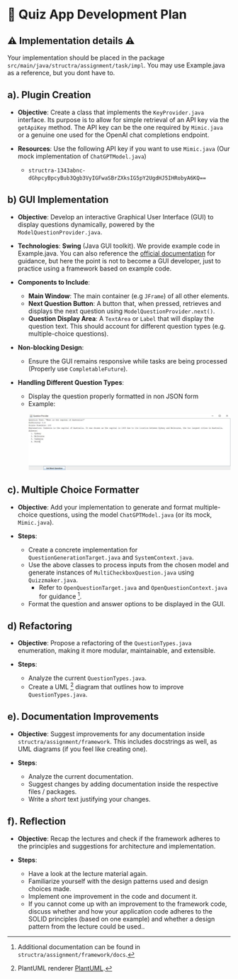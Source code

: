 # 🌟 **Quiz App Development Plan**

## ⚠️ Implementation details ⚠️

Your implementation should be placed in the package `src/main/java/structra/assignment/task/impl`. You may use Example.java
as a reference, but you dont have to.

## a). **Plugin Creation**

- **Objective**: Create a class that implements the `KeyProvider.java` interface. Its purpose is to allow for simple
  retrieval of an API key via the `getApiKey` method. The API key can be the one required by `Mimic.java` or a genuine
  one used for the OpenAI chat completions endpoint.

- **Resources**: Use the following API key if you want to use `Mimic.java` (Our mock implementation of
  `ChatGPTModel.java`)
    - `structra-1343abnc-dGhpcyBpcyBub3Qgb3VyIGFwaSBrZXksIG5pY2UgdHJ5IHRobyA6KQ==`

## b) **GUI Implementation**

- **Objective**: Develop an interactive Graphical User Interface (GUI) to display questions dynamically, powered by the
  `ModelQuestionProvider.java`.

- **Technologies**: **Swing** (Java GUI toolkit). We provide example code in Example.java. You can also reference
  the [official documentation](https://docs.oracle.com/javase/tutorial/uiswing/) for guidance, but here the point is not to become a GUI developer, just to practice using a framework based on example code.

- **Components to Include**:
    - **Main Window**: The main container (e.g `JFrame`) of all other elements.
    - **Next Question Button**: A button that, when pressed, retrieves and displays the next question using
      `ModelQuestionProvider.next()`.
    - **Question Display Area**: A `TextArea` or `Label` that will display the question text. This should account for
      different question types (e.g. multiple-choice questions).

- **Non-blocking Design**:
    - Ensure the GUI remains responsive while tasks are being processed (Properly use `CompletableFuture`).

- **Handling Different Question Types**:
    - Display the question properly formatted in non JSON form
    - Example: <p>
      ![GUI Example](/src/main/resources/GUI_example.png) </p>

## c). **Multiple Choice Formatter**

- **Objective**: Add your implementation to generate and format multiple-choice questions, using the model
  `ChatGPTModel.java` (or its mock, `Mimic.java`).

- **Steps**:
    - Create a concrete implementation for `QuestionGenerationTarget.java` and `SystemContext.java`.
    - Use the above classes to process inputs from the chosen model and generate instances of
      `MultiCheckboxQuestion.java` using `Quizzmaker.java`.
        - Refer to `OpenQuestionTarget.java` and `OpenQuestionContext.java` for guidance [^1].
    - Format the question and answer options to be displayed in the GUI.

## d) **Refactoring**

- **Objective**: Propose a refactoring of the `QuestionTypes.java` enumeration, making it more modular, maintainable, and
  extensible.

- **Steps**:
    - Analyze the current `QuestionTypes.java`.
    - Create a UML [^2] diagram that outlines how to improve `QuestionTypes.java`.

## e). **Documentation Improvements**

- **Objective**: Suggest improvements for any documentation inside `structra/assignment/framework`. This includes
  docstrings as well, as UML diagrams (if you feel like creating one).

- **Steps**:
    - Analyze the current documentation.
    - Suggest changes by adding documentation inside the respective files / packages.
    - Write a *short* text justifying your changes.

## f). **Reflection**

- **Objective**: Recap the lectures and check if the framework adheres to the principles and suggestions for architecture and implementation.

- **Steps**:
    - Have a look at the lecture material again.
    - Familiarize yourself with the design patterns used and design choices made.
    - Implement one improvement in the code and document it.
    - If you cannot come up with an improvement to the framework code, discuss whether and how your application code adheres to the SOLID principles (based on one example) and whether a design pattern from the lecture could be used..

[^1]: Additional documentation can be found in `structra/assignment/framework/docs`.
[^2]: PlantUML
renderer [PlantUML](https://www.plantuml.com/plantuml/duml/SoWkIImgAStDuNBAJrBGjLDmpCbCJbMmKiX8pSd9vt98pKi1IW80).
